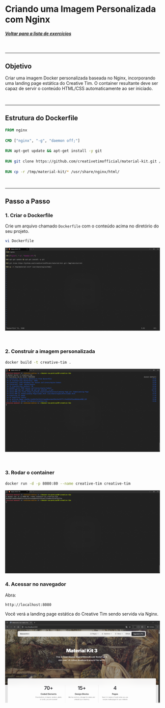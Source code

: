 
# Criando uma Imagem Personalizada com Nginx
##### [Voltar para a lista de exercícios](../README.md)

<br>

---

## Objetivo

Criar uma imagem Docker personalizada baseada no Nginx, incorporando uma landing page estática do Creative Tim. O container resultante deve ser capaz de servir o conteúdo HTML/CSS automaticamente ao ser iniciado.

<br>

---

## Estrutura do Dockerfile

```Dockerfile
FROM nginx

CMD ["nginx", "-g", "daemon off;"]

RUN apt-get update && apt-get install -y git

RUN git clone https://github.com/creativetimofficial/material-kit.git /tmp/material-kit

RUN cp -r /tmp/material-kit/* /usr/share/nginx/html/
```

<br>

---

## Passo a Passo

### 1. Criar o Dockerfile

Crie um arquivo chamado `Dockerfile` com o conteúdo acima no diretório do seu projeto.

```bash
vi Dockerfile
```
![alt text](<../assets/to_README/09 - DOCKERFILE.png>)

<br>


### 2. Construir a imagem personalizada

```bash
docker build -t creative-tim .
```
![alt text](<../assets/to_README/09 - BUILD.png>)

<br>

### 3. Rodar o container

```bash
docker run -d -p 8080:80 --name creative-tim creative-tim
```

![alt text](<../assets/to_README/09 - RUN.png>)

### 4. Acessar no navegador

Abra:

```
http://localhost:8080
```

Você verá a landing page estática do Creative Tim sendo servida via Nginx.

![alt text](<../assets/to_README/09 - TESTE.png>)

